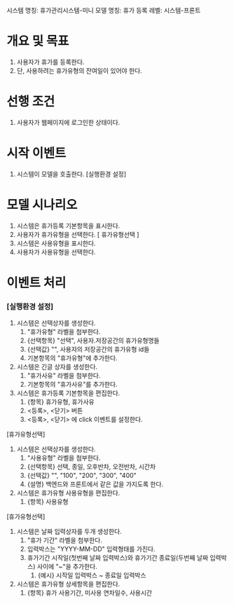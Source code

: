 시스템 명칭: 휴가관리시스템-미니
모델 명칭:  휴가 등록
레벨: 시스템-프론트

# 개요 및 목표
1. 사용자가 휴가를 등록한다.
2. 단, 사용하려는 휴가유형의 잔여일이 있어야 한다.

# 선행 조건
1. 사용자가 웹페이지에 로그인한 상태이다.

# 시작 이벤트
1. 시스템이 모델을 호출한다. [실행환경 설정]

# 모델 시나리오
1. 시스템은 휴가등록 기본항목을 표시한다.
2. 사용자가 휴가유형을 선택한다.  [ 휴가유형선택 ]
3. 시스템은 사용유형을 표시한다.
4. 사용자가 사용유형을 선택한다. 


# 이벤트 처리
### [실행환경 설정]
1. 시스템은 선택상자를 생성한다.
	1. "휴가유형" 라벨을 첨부한다.
	2. {선택항목} "선택", 사용자.저장공간의 휴가유형명들
	3. {선택값} "", 사용자의 저장공간의 휴가유형 id들
	4. 기본항목의 "휴가유형"에 추가한다.
2. 시스템은 긴글 상자를 생성한다.
	1. "휴가사유" 라벨을 첨부한다.
	2. 기본항목의 "휴가사유"를 추가한다.
3. 시스템은 휴가등록 기본항목을 편집한다.
	1. {항목} 휴가유형, 휴가사유
	2. <등록>, <닫기> 버튼
	3. <등록>, <닫기> 에 click 이벤트를 설정한다.

[휴가유형선택]
1. 시스템은 선택상자를 생성한다.
	1. "사용유형" 라벨을 첨부한다.
	2. {선택항목} 선택, 종일, 오후반차, 오전반차, 시간차
	3. {선택값} "", "100", "200", "300", "400"
	4. {설명} 백엔드와 프론트에서 같은 값을 가지도록 한다.
2. 시스템은 휴가유형 사용유형을 편집한다.
	1. {항목} 사용유형

[휴가유형선택]
1. 시스템은 날짜 입력상자를 두개 생성한다.
	1. "휴가 기간" 라벨을 첨부한다.
	2. 입력박스는 "YYYY-MM-DD" 입력형태를 가진다.
	3. 휴가기간 시작일(첫번째 날짜 입력박스)와 휴가기간 종료일(두번째 날짜 입력박스) 사이에 "~"을 추가한다.
		1. {예시} 시작일 입력박스 ~ 종료일 입력박스
2. 시스템은 휴가유형 상세항목을 편집한다.
	1. {항목} 휴가 사용기간, 미사용 연차일수, 사용시간